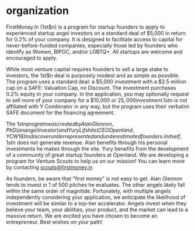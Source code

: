 # organization

FirstMoney.In (1st$n) is a program for startup founders to apply to experienced startup angel investors on a standard deal of $5,000 in return for 0.2% of your company. It is designed to facilitate access to capital for never-before-funded companies, especially those led by founders who identify as Women, BIPOC, and/or LGBTQ+. All startups are welcome and encouraged to apply.

While most venture capital requires founders to sell a large stake to investors, the 1st$n deal is purposely modest and as simple as possible. The program uses a standard deal: a $5,000 investment with a $2.5 million cap on a SAFE: Valuation Cap, no Discount. The investment purchases 0.2% equity in your company. In the application, you may optionally request to sell more of your company for a $10,000 or $25,000 investment. 1st$n is not affiliated with Y Combinator in any way, but the program uses their verbatim SAFE document for the financing agreement.

The 1st$n program was created by Alan Glennon, PhD (an angel investor) and Yury Lifshits (CEO Openland, YC W18) to discover underrepresented and underestimated founders. In itself, 1st$n does not generate revenue. Alan benefits through his personal investments he makes through the site. Yury benefits from the development of a community of great startup founders at Openland.
We are developing a program for Venture Scouts to help us on our mission! You can learn more by contacting scouts@firstmoney.in

As founders, be aware that "first money" is not easy to get. Alan Glennon tends to invest in 1 of 500 pitches he evaluates. The other angels likely fall within the same order of magnitide. Fortunately, with multiple angels independently considering your application, we anticipate the likelihood of investment will be similar to a top-tier accelerator. Angels invest when they believe your team, your abilities, your product, and the market can lead to a massive return. We are excited you have chosen to become an entrepreneur. Best wishes on your path!
